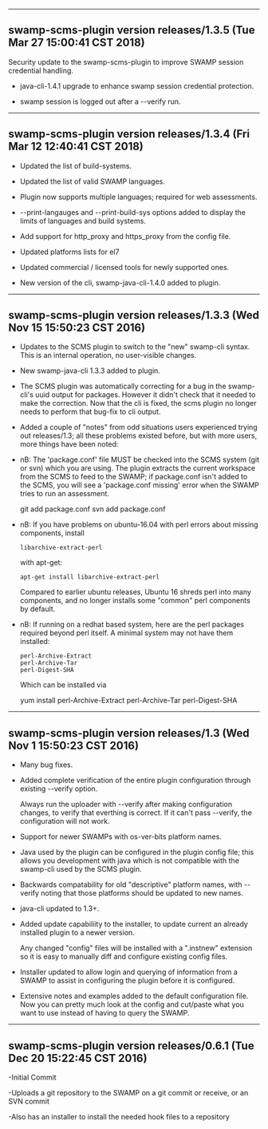 ------------------------
swamp-scms-plugin version releases/1.3.5 (Tue Mar 27 15:00:41 CST 2018)
------------------------
Security update to the swamp-scms-plugin to improve
SWAMP session credential handling.

- java-cli-1.4.1 upgrade to enhance swamp session credential protection.

- swamp session is logged out after a --verify run.

------------------------
swamp-scms-plugin version releases/1.3.4 (Fri Mar 12 12:40:41 CST 2018)
------------------------
- Updated the list of build-systems.

- Updated the list of valid SWAMP languages.

- Plugin now supports multiple languages; required for web assessments.

- --print-langauges and --print-build-sys options added to display the
  limits of languages and build systems.

- Add support for http_proxy and https_proxy from the config file.

- Updated platforms lists for el7

- Updated commercial / licensed tools for newly supported ones.

- New version of the cli, swamp-java-cli-1.4.0 added to plugin.

------------------------
swamp-scms-plugin version releases/1.3.3 (Wed Nov  15 15:50:23 CST 2016)
------------------------
- Updates to the SCMS plugin to switch to the "new" swamp-cli syntax.  This
  is an internal operation, no user-visible changes.

- New swamp-java-cli 1.3.3 added to plugin.

- The SCMS plugin was automatically correcting for a bug in the swamp-cli's
  uuid output for packages.
  However it didn't check that it needed to make the correction.  Now
  that the cli is fixed, the scms plugin no longer needs to perform that
  bug-fix to cli output.

- Added a couple of "notes" from odd situations users experienced
  trying out releases/1.3; all these problems existed before, but
  with more users, more things have been noted:

- nB: The 'package.conf' file MUST be checked into the SCMS system
  (git or svn) which you are using.   The plugin extracts the current
  workspace from the SCMS to feed to the SWAMP; if package.conf isn't
  added to the SCMS, you will see a 'package.conf missing' error when
  the SWAMP tries to run an assessment.

	git add package.conf
	svn add package.conf

- nB: If you have problems on ubuntu-16.04 with perl errors about missing
  components, install

	  libarchive-extract-perl

  with apt-get:

	  apt-get install libarchive-extract-perl

  Compared to earlier ubuntu releases, Ubuntu 16 shreds perl into many
  components, and no longer installs some "common" perl components
  by default.

- nB: If running on a redhat based system, here are the perl packages
  required beyond perl itself.   A minimal system may not have them
  installed:

	  perl-Archive-Extract
	  perl-Archive-Tar
	  perl-Digest-SHA

  Which can be installed via

  	yum install perl-Archive-Extract perl-Archive-Tar perl-Digest-SHA
	


------------------------
swamp-scms-plugin version releases/1.3 (Wed Nov  1 15:50:23 CST 2016)
------------------------

- Many bug fixes.

- Added complete verification of the entire plugin configuration
  through existing --verify option.

  Always run the uploader with --verify after making configuration
  changes, to verify that everthing is correct.   If it can't pass
  --verify, the configuration will not work.

- Support for newer SWAMPs with os-ver-bits platform names.

- Java used by the plugin can be configured in the plugin config file;
  this allows you development with java which is not compatible with the
  swamp-cli used by the SCMS plugin.

- Backwards compatability for old "descriptive" platform names, with
  --verify noting that those platforms should be updated to new names.

- java-cli updated to 1.3+.

- Added update capabiliity to the installer, to update current an already
  installed plugin to a newer version.

  Any changed "config" files will be installed with a ".instnew" extension
  so it is easy to manually diff and configure existing config files.

- Installer updated to allow login and querying of information from
  a SWAMP to assist in configuring the plugin before it is configured.

- Extensive notes and examples added to the default configuration file.
  Now you can pretty much look at the config and cut/paste what you
  want to use instead of having to query the SWAMP.

------------------------
swamp-scms-plugin version releases/0.6.1 (Tue Dec 20 15:22:45 CST 2016)
------------------------
-Initial Commit

-Uploads a git repository to the SWAMP on a git commit or receive, or an SVN commit

-Also has an installer to install the needed hook files to a repository
